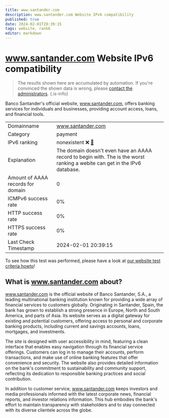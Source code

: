 ```yaml
---
title: www.santander.com
description: www.santander.com Website IPv6 compatibility
published: true
date: 2024-02-01T20:39:15
tags: website, rank6
editor: markdown
---
```


# www.santander.com Website IPv6 compatibility

> The results shown here are accumulated by automation. If you're convinced the shown data is wrong, please [contact the administrators](/howto/chat). 
{.is-info}

Banco Santander's official website, www.santander.com, offers banking services for individuals and businesses, providing account access, loans, and financial tools.


|   |   |
| - | - |
| Domainname | www.santander.com
| Category | payment |
| IPv6 ranking | nonexistent :x: [🔗](/howto/ranking) |
| Explanation | The domain doesn't even have an AAAA record to begin with. The is the worst ranking a webite can get in the IPv6 database. |
| Amount of AAAA records for domain | 0 |
| ICMPv6 success rate | 0%|
| HTTP success rate | 0% |
| HTTPS success rate | 0% |
| Last Check Timestamp | 2024-02-01 20:39:15 |

To see how this test was performed, please have a look at [our website test criteria howto](/howto/testcriteria/website)!


## What is www.santander.com about?
www.santander.com is the official website of Banco Santander, S.A., a leading multinational banking institution known for providing a wide array of financial services to customers globally. Originating in Santander, Spain, the bank has grown to establish a strong presence in Europe, North and South America, and parts of Asia. Its website serves as a digital gateway for existing and potential customers, offering access to personal and corporate banking products, including current and savings accounts, loans, mortgages, and investments.

The site is designed with user accessibility in mind, featuring a clean interface that enables easy navigation through its financial service offerings. Customers can log in to manage their accounts, perform transactions, and make use of online banking features that offer convenience and security. The website also provides detailed information on the bank's commitment to sustainability and community support, reflecting its dedication to responsible banking practices and social contribution.

In addition to customer service, www.santander.com keeps investors and media professionals informed with the latest corporate news, financial reports, and investor relations information. This hub embodies the bank's effort to maintain transparency with stakeholders and to stay connected with its diverse clientele across the globe.


